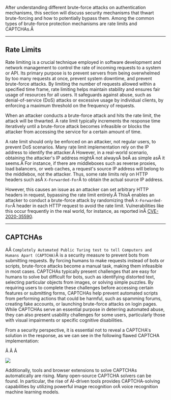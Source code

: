 ﻿After understanding different brute-force attacks on authentication mechanisms, this section will discuss security mechanisms that thwart brute-forcing and how to potentially bypass them. Among the common types of brute-force protection mechanisms are rate limits and CAPTCHAs.Â 

---

## Rate Limits

Rate limiting is a crucial technique employed in software development and network management to control the rate of incoming requests to a system or API. Its primary purpose is to prevent servers from being overwhelmed by too many requests at once, prevent system downtime, and prevent brute-force attacks. By limiting the number of requests allowed within a specified time frame, rate limiting helps maintain stability and ensures fair usage of resources for all users. It safeguards against abuse, such as denial-of-service (DoS) attacks or excessive usage by individual clients, by enforcing a maximum threshold on the frequency of requests.

When an attacker conducts a brute-force attack and hits the rate limit, the attack will be thwarted. A rate limit typically increments the response time iteratively until a brute-force attack becomes infeasible or blocks the attacker from accessing the service for a certain amount of time.

A rate limit should only be enforced on an attacker, not regular users, to prevent DoS scenarios. Many rate limit implementation rely on the IP address to identify the attacker.Â However, in a real-world scenario, obtaining the attacker's IP address mightÂ not alwaysÂ beÂ as simple asÂ it seems.Â For instance, if there are middleboxes such as reverse proxies, load balancers, or web caches, a request's source IP address will belong to the middlebox, not the attacker. Thus, some rate limits rely on HTTP headers such asÂ `X-Forwarded-For`Â to obtain the actual source IP address.

However, this causes an issue as an attacker can set arbitrary HTTP headers in request, bypassing the rate limit entirely.Â ThisÂ enables an attacker to conduct a brute-force attack by randomizing theÂ `X-Forwarded-For`Â header in each HTTP request to avoid the rate limit. Vulnerabilities like this occur frequently in the real world, for instance, as reported inÂ [CVE-2020-35590](https://nvd.nist.gov/vuln/detail/CVE-2020-35590).

---

## CAPTCHAs

AÂ `Completely Automated Public Turing test to tell Computers and Humans Apart (CAPTCHA)`Â is a security measure to prevent bots from submitting requests. By forcing humans to make requests instead of bots or scripts, brute-force attacks become a manual task, making them infeasible in most cases. CAPTCHAs typically present challenges that are easy for humans to solve but difficult for bots, such as identifying distorted text, selecting particular objects from images, or solving simple puzzles. By requiring users to complete these challenges before accessing certain features or submitting forms, CAPTCHAs help prevent automated scripts from performing actions that could be harmful, such as spamming forums, creating fake accounts, or launching brute-force attacks on login pages. While CAPTCHAs serve an essential purpose in deterring automated abuse, they can also present usability challenges for some users, particularly those with visual impairments or specific cognitive disabilities.

From a security perspective, it is essential not to reveal a CAPTCHA's solution in the response, as we can see in the following flawed CAPTCHA implementation:

Â Â Â 

![](https://academy.hackthebox.com/storage/modules/269/bf/captcha_1.png)

Additionally, tools and browser extensions to solve CAPTCHAs automatically are rising. Many open-source CAPTCHA solvers can be found. In particular, the rise of AI-driven tools provides CAPTCHA-solving capabilities by utilizing powerful image recognition orÂ voice recognition machine learning models.
